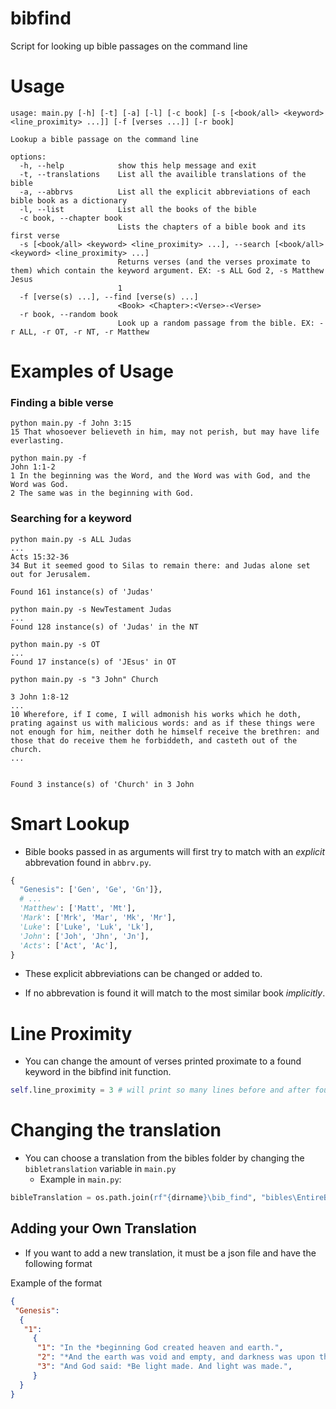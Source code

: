 # bibfind
 Script for looking up bible passages on the command line 


# Usage 
```  
usage: main.py [-h] [-t] [-a] [-l] [-c book] [-s [<book/all> <keyword> <line_proximity> ...]] [-f [verses ...]] [-r book]

Lookup a bible passage on the command line

options:
  -h, --help            show this help message and exit
  -t, --translations    List all the availible translations of the bible
  -a, --abbrvs          List all the explicit abbreviations of each bible book as a dictionary
  -l, --list            List all the books of the bible
  -c book, --chapter book
                        Lists the chapters of a bible book and its first verse
  -s [<book/all> <keyword> <line_proximity> ...], --search [<book/all> <keyword> <line_proximity> ...]
                        Returns verses (and the verses proximate to them) which contain the keyword argument. EX: -s ALL God 2, -s Matthew Jesus  
                        1
  -f [verse(s) ...], --find [verse(s) ...]
                        <Book> <Chapter>:<Verse>-<Verse>
  -r book, --random book
                        Look up a random passage from the bible. EX: -r ALL, -r OT, -r NT, -r Matthew
```

# Examples of Usage

### Finding a bible verse 
``` 
python main.py -f John 3:15
15 That whosoever believeth in him, may not perish, but may have life everlasting.
```

``` 
python main.py -f 
John 1:1-2
1 In the beginning was the Word, and the Word was with God, and the Word was God.
2 The same was in the beginning with God.
```


### Searching for a keyword 
``` 
python main.py -s ALL Judas
...
Acts 15:32-36
34 But it seemed good to Silas to remain there: and Judas alone set out for Jerusalem.

Found 161 instance(s) of 'Judas'
```


``` 
python main.py -s NewTestament Judas
...
Found 128 instance(s) of 'Judas' in the NT
```

```
python main.py -s OT 
...
Found 17 instance(s) of 'JEsus' in OT
```


``` 
python main.py -s "3 John" Church 

3 John 1:8-12
...
10 Wherefore, if I come, I will admonish his works which he doth, prating against us with malicious words: and as if these things were not enough for him, neither doth he himself receive the brethren: and those that do receive them he forbiddeth, and casteth out of the church.
...


Found 3 instance(s) of 'Church' in 3 John
```
# Smart Lookup 
- Bible books passed in as arguments will first try to match with an *explicit* abbrevation found in `abbrv.py`.

```python
{
  "Genesis": ['Gen', 'Ge', 'Gn']},
  # ...
  'Matthew': ['Matt', 'Mt'], 
  'Mark': ['Mrk', 'Mar', 'Mk', 'Mr'], 
  'Luke': ['Luke', 'Luk', 'Lk'], 
  'John': ['Joh', 'Jhn', 'Jn'], 
  'Acts': ['Act', 'Ac'], 
}
```
- These explicit abbreviations can be changed or added to.

- If no abbrevation is found it will match to the most similar book *implicitly*.


# Line Proximity 
- You can change the amount of verses printed proximate to a found keyword in the bibfind init function.


``` python 
self.line_proximity = 3 # will print so many lines before and after found keyword 
```


# Changing the translation
- You can choose a translation from the bibles folder by changing the `bibletranslation` variable in `main.py`
  - Example in `main.py`: 
``` python 
bibleTranslation = os.path.join(rf"{dirname}\bib_find", "bibles\EntireBible-DR.json")
 ```

 ## Adding your Own Translation 
 - If you want to add a new translation, it must be a json file and have the following format
  
Example of the format 
``` json
{
 "Genesis": 
  {
   "1": 
     {
      "1": "In the *beginning God created heaven and earth.", 
      "2": "*And the earth was void and empty, and darkness was upon the face of the deep: and   the   Spirit of God moved over the waters.",
      "3": "And God said: *Be light made. And light was made.",
     }
  }
}

```

